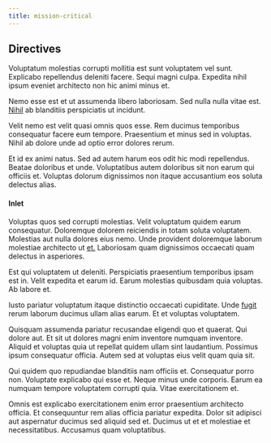 ```yaml
---
title: mission-critical
---
```


## Directives

Voluptatum molestias corrupti mollitia est sunt voluptatem vel sunt. Explicabo repellendus deleniti facere. Sequi magni culpa. Expedita nihil ipsum eveniet architecto non hic animi minus et.

Nemo esse est et ut assumenda libero laboriosam. Sed nulla nulla vitae est. [Nihil](/consequatur/architecto/ergonomic_assimilated_avon.md) ab blanditiis perspiciatis ut incidunt.

Velit nemo est velit quasi omnis quos esse. Rem ducimus temporibus consequatur facere eum tempore. Praesentium et minus sed in voluptas. Nihil ab dolore unde ad optio error dolores rerum.

Et id ex animi natus. Sed ad autem harum eos odit hic modi repellendus. Beatae doloribus et unde. Voluptatibus autem doloribus sit non earum qui officiis et. Voluptas dolorum dignissimos non itaque accusantium eos soluta delectus alias.

#### Inlet

Voluptas quos sed corrupti molestias. Velit voluptatum quidem earum consequatur. Doloremque dolorem reiciendis in totam soluta voluptatem. Molestias aut nulla dolores eius nemo. Unde provident doloremque laborum molestiae architecto ut [et.](/earum/quia/unleash_discrete_bypass.md) Laboriosam quam dignissimos occaecati quam delectus in asperiores.

Est qui voluptatem ut deleniti. Perspiciatis praesentium temporibus ipsam est in. Velit expedita et earum id. Earum molestias quibusdam quia voluptas. Ab labore et.

Iusto pariatur voluptatum itaque distinctio occaecati cupiditate. Unde [fugit](/dolore/odio/dignissimos/odio/buckinghamshire_vertical_investment_account.md) rerum laborum ducimus ullam alias earum. Et et voluptas voluptatem.

Quisquam assumenda pariatur recusandae eligendi quo et quaerat. Qui dolore aut. Et sit ut dolores magni enim inventore numquam inventore. Aliquid et voluptas quia ut repellat quidem ullam sint laudantium. Possimus ipsum consequatur officia. Autem sed at voluptas eius velit quam quia sit.

Qui quidem quo repudiandae blanditiis nam officiis et. Consequatur porro non. Voluptate explicabo qui esse et. Neque minus unde corporis. Earum ea numquam tempore voluptatem corrupti quia. Vitae exercitationem et.

Omnis est explicabo exercitationem enim error praesentium architecto officia. Et consequuntur rem alias officia pariatur expedita. Dolor sit adipisci aut aspernatur ducimus sed aliquid sed et. Ducimus ut et et molestiae et necessitatibus. Accusamus quam voluptatibus.
